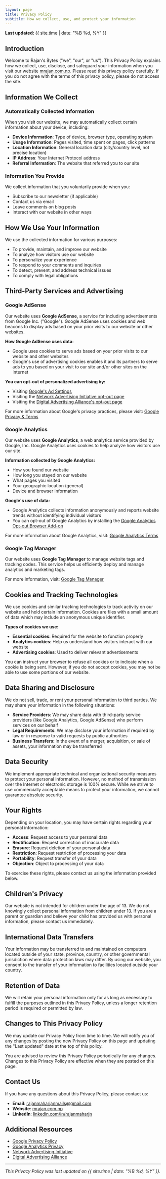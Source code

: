 ```yaml
---
layout: page
title: Privacy Policy
subtitle: How we collect, use, and protect your information
---
```


**Last updated:** {{ site.time | date: "%B %d, %Y" }}

## Introduction

Welcome to Rajan's Bytes ("we", "our", or "us"). This Privacy Policy explains how we collect, use, disclose, and safeguard your information when you visit our website [mrajan.com.np](https://mrajan.com.np). Please read this privacy policy carefully. If you do not agree with the terms of this privacy policy, please do not access the site.

## Information We Collect

### Automatically Collected Information

When you visit our website, we may automatically collect certain information about your device, including:

- **Device Information**: Type of device, browser type, operating system
- **Usage Information**: Pages visited, time spent on pages, click patterns
- **Location Information**: General location data (city/country level, not precise location)
- **IP Address**: Your Internet Protocol address
- **Referral Information**: The website that referred you to our site

### Information You Provide

We collect information that you voluntarily provide when you:
- Subscribe to our newsletter (if applicable)
- Contact us via email
- Leave comments on blog posts
- Interact with our website in other ways

## How We Use Your Information

We use the collected information for various purposes:

- To provide, maintain, and improve our website
- To analyze how visitors use our website
- To personalize your experience
- To respond to your comments and inquiries
- To detect, prevent, and address technical issues
- To comply with legal obligations

## Third-Party Services and Advertising

### Google AdSense

Our website uses **Google AdSense**, a service for including advertisements from Google Inc. ("Google"). Google AdSense uses cookies and web beacons to display ads based on your prior visits to our website or other websites.

**How Google AdSense uses data:**
- Google uses cookies to serve ads based on your prior visits to our website and other websites
- Google's use of advertising cookies enables it and its partners to serve ads to you based on your visit to our site and/or other sites on the Internet

**You can opt-out of personalized advertising by:**
- Visiting [Google's Ad Settings](https://www.google.com/settings/ads)
- Visiting the [Network Advertising Initiative opt-out page](http://www.networkadvertising.org/choices/)
- Visiting the [Digital Advertising Alliance's opt-out page](http://optout.aboutads.info/)

For more information about Google's privacy practices, please visit: [Google Privacy & Terms](https://policies.google.com/privacy)

### Google Analytics

Our website uses **Google Analytics**, a web analytics service provided by Google, Inc. Google Analytics uses cookies to help analyze how visitors use our site.

**Information collected by Google Analytics:**
- How you found our website
- How long you stayed on our website
- What pages you visited
- Your geographic location (general)
- Device and browser information

**Google's use of data:**
- Google Analytics collects information anonymously and reports website trends without identifying individual visitors
- You can opt-out of Google Analytics by installing the [Google Analytics Opt-out Browser Add-on](https://tools.google.com/dlpage/gaoptout)

For more information about Google Analytics, visit: [Google Analytics Terms](https://www.google.com/analytics/terms/us.html)

### Google Tag Manager

Our website uses **Google Tag Manager** to manage website tags and tracking codes. This service helps us efficiently deploy and manage analytics and marketing tags.

For more information, visit: [Google Tag Manager](https://marketingplatform.google.com/about/tag-manager/)

## Cookies and Tracking Technologies

We use cookies and similar tracking technologies to track activity on our website and hold certain information. Cookies are files with a small amount of data which may include an anonymous unique identifier.

**Types of cookies we use:**
- **Essential cookies**: Required for the website to function properly
- **Analytics cookies**: Help us understand how visitors interact with our website
- **Advertising cookies**: Used to deliver relevant advertisements

You can instruct your browser to refuse all cookies or to indicate when a cookie is being sent. However, if you do not accept cookies, you may not be able to use some portions of our website.

## Data Sharing and Disclosure

We do not sell, trade, or rent your personal information to third parties. We may share your information in the following situations:

- **Service Providers**: We may share data with third-party service providers (like Google Analytics, Google AdSense) who perform services on our behalf
- **Legal Requirements**: We may disclose your information if required by law or in response to valid requests by public authorities
- **Business Transfers**: In the event of a merger, acquisition, or sale of assets, your information may be transferred

## Data Security

We implement appropriate technical and organizational security measures to protect your personal information. However, no method of transmission over the Internet or electronic storage is 100% secure. While we strive to use commercially acceptable means to protect your information, we cannot guarantee absolute security.

## Your Rights

Depending on your location, you may have certain rights regarding your personal information:

- **Access**: Request access to your personal data
- **Rectification**: Request correction of inaccurate data
- **Erasure**: Request deletion of your personal data
- **Restriction**: Request restriction of processing your data
- **Portability**: Request transfer of your data
- **Objection**: Object to processing of your data

To exercise these rights, please contact us using the information provided below.

## Children's Privacy

Our website is not intended for children under the age of 13. We do not knowingly collect personal information from children under 13. If you are a parent or guardian and believe your child has provided us with personal information, please contact us immediately.

## International Data Transfers

Your information may be transferred to and maintained on computers located outside of your state, province, country, or other governmental jurisdiction where data protection laws may differ. By using our website, you consent to the transfer of your information to facilities located outside your country.

## Retention of Data

We will retain your personal information only for as long as necessary to fulfill the purposes outlined in this Privacy Policy, unless a longer retention period is required or permitted by law.

## Changes to This Privacy Policy

We may update our Privacy Policy from time to time. We will notify you of any changes by posting the new Privacy Policy on this page and updating the "Last updated" date at the top of this policy.

You are advised to review this Privacy Policy periodically for any changes. Changes to this Privacy Policy are effective when they are posted on this page.

## Contact Us

If you have any questions about this Privacy Policy, please contact us:

- **Email**: [rajanmaharjanmails@gmail.com](mailto:rajanmaharjanmails@gmail.com)
- **Website**: [mrajan.com.np](https://mrajan.com.np)
- **LinkedIn**: [linkedin.com/in/rajanmaharjn](https://linkedin.com/in/rajanmaharjn)

## Additional Resources

- [Google Privacy Policy](https://policies.google.com/privacy)
- [Google Analytics Privacy](https://support.google.com/analytics/answer/6004245)
- [Network Advertising Initiative](http://www.networkadvertising.org/)
- [Digital Advertising Alliance](http://www.aboutads.info/)

---

*This Privacy Policy was last updated on {{ site.time | date: "%B %d, %Y" }}.*

